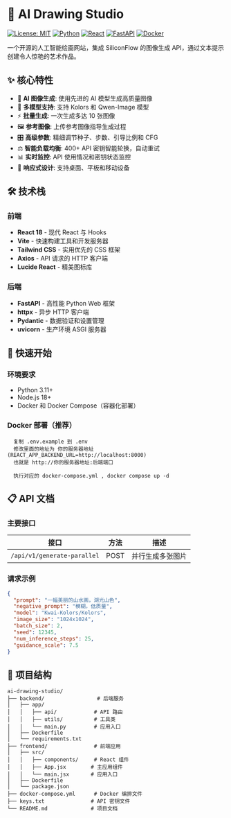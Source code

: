 # 🎨 AI Drawing Studio

[![License: MIT](https://img.shields.io/badge/License-MIT-yellow.svg)](https://opensource.org/licenses/MIT)
[![Python](https://img.shields.io/badge/Python-3.11+-blue.svg)](https://www.python.org/)
[![React](https://img.shields.io/badge/React-18.2+-61DAFB.svg)](https://reactjs.org/)
[![FastAPI](https://img.shields.io/badge/FastAPI-Latest-009688.svg)](https://fastapi.tiangolo.com/)
[![Docker](https://img.shields.io/badge/Docker-Ready-2496ED.svg)](https://www.docker.com/)

一个开源的人工智能绘画网站，集成 SiliconFlow 的图像生成 API，通过文本提示创建令人惊艳的艺术作品。

## ✨ 核心特性

- 🤖 **AI 图像生成**: 使用先进的 AI 模型生成高质量图像
- 🎨 **多模型支持**: 支持 Kolors 和 Qwen-Image 模型  
- ⚡ **批量生成**: 一次生成多达 10 张图像
- 🖼️ **参考图像**: 上传参考图像指导生成过程
- 🎛️ **高级参数**: 精细调节种子、步数、引导比例和 CFG
- ⚖️ **智能负载均衡**: 400+ API 密钥智能轮换，自动重试
- 📊 **实时监控**: API 使用情况和密钥状态监控
- 📱 **响应式设计**: 支持桌面、平板和移动设备

## 🛠️ 技术栈

### 前端
- **React 18** - 现代 React 与 Hooks
- **Vite** - 快速构建工具和开发服务器
- **Tailwind CSS** - 实用优先的 CSS 框架
- **Axios** - API 请求的 HTTP 客户端
- **Lucide React** - 精美图标库

### 后端
- **FastAPI** - 高性能 Python Web 框架
- **httpx** - 异步 HTTP 客户端
- **Pydantic** - 数据验证和设置管理
- **uvicorn** - 生产环境 ASGI 服务器


## 🚀 快速开始

### 环境要求
- Python 3.11+
- Node.js 18+
- Docker 和 Docker Compose（容器化部署）

### Docker 部署（推荐）

```text
  复制 .env.example 到 .env
  修改里面的地址为 你的服务器地址 (REACT_APP_BACKEND_URL=http://localhost:8000)
  也就是 http://你的服务器地址:后端端口
  
  执行对应的 docker-compose.yml , docker compose up -d 
```


## 📋 API 文档

### 主要接口

| 接口 | 方法 | 描述 |
|------|------|------|
| `/api/v1/generate-parallel` | POST | 并行生成多张图片 |


### 请求示例

```json
{
  "prompt": "一幅美丽的山水画，湖光山色",
  "negative_prompt": "模糊，低质量",
  "model": "Kwai-Kolors/Kolors",
  "image_size": "1024x1024",
  "batch_size": 2,
  "seed": 12345,
  "num_inference_steps": 25,
  "guidance_scale": 7.5
}
```

## 📁 项目结构

```
ai-drawing-studio/
├── backend/                 # 后端服务
│   ├── app/
│   │   ├── api/            # API 路由
│   │   ├── utils/          # 工具类
│   │   └── main.py         # 应用入口
│   ├── Dockerfile
│   └── requirements.txt
├── frontend/               # 前端应用
│   ├── src/
│   │   ├── components/     # React 组件
│   │   ├── App.jsx        # 主应用组件
│   │   └── main.jsx       # 应用入口
│   ├── Dockerfile
│   └── package.json
├── docker-compose.yml      # Docker 编排文件
├── keys.txt               # API 密钥文件
└── README.md              # 项目文档
```
